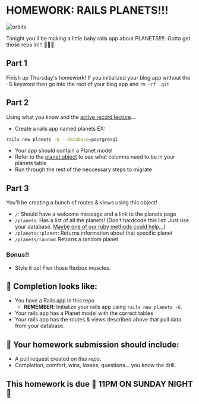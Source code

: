 # HOMEWORK: RAILS PLANETS!!!

![orbits](https://iwsmt-content-ok2nbdvvyp8jbrhdp.stackpathdns.com/2282013232750iAtC2afkODS6U.gif)

Tonight you'll be making a little baby rails app about PLANETS!!!!. Gotta get those reps in!!! 💪💪💪

## Part 1
Finish up Thursday's homework! If you initialized your blog app without the -G keyword then go into the root of your blog app and `rm -rf .git`

## Part 2

Using what you know and the [active record lecture](https://git.generalassemb.ly/wdi-nyc-goat/U04_D05_ActiveRecord/edit/master/readme.md)...
- Create a rails app named planets EX:
```bash
rails new planets -G --database=postgresql
```
- Your app should contain a Planet model
- Refer to the [planet object](./planets.rb) to see what columns need to be in your planets table 
- Run through the rest of the neccessary steps to migrate

## Part 3

You'll be creating a bunch of routes & views using this object!

- `/`: Should have a welcome message and a link to the planets page
- `/planets`: Has a list of all the planets! (Don't hardcode this list! Just use your database. [Maybe one of our ruby methods could help...](https://ruby-doc.org/core-2.4.2/Hash.html#method-i-each))
- `/planets/:planet`: Returns information about that specific planet
- `/planets/random`: Returns a random planet

### Bonus!!

- Style it up! Flex those flexbox muscles.

## 🚀 Completion looks like:

- You have a Rails app in this repo
    - **REMEMBER**: Initialize your rails app using `rails new planets -G`.
- Your rails app has a Planet model with the correct tables
- Your rails app has the routes & views described above that pull data from your database.

## 🚀 Your homework submission should include:

- A pull request created on _this repo_.
- Completion, comfort, wins, losses, questions... you know the drill.

## This homework is due 🚨 11PM ON SUNDAY NIGHT 🚨
